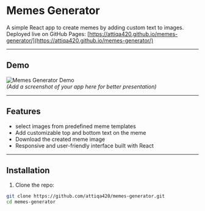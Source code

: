 # Memes Generator

A simple React app to create memes by adding custom text to images.  
Deployed live on GitHub Pages: [https://attiqa420.github.io/memes-generator/](https://attiqa420.github.io/memes-generator/)

---

## Demo

![Memes Generator Demo](./demo-screenshot.png)  
*(Add a screenshot of your app here for better presentation)*

---

## Features

- select images from predefined meme templates
- Add customizable top and bottom text on the meme
- Download the created meme image
- Responsive and user-friendly interface built with React

---

## Installation

1. Clone the repo:

```bash
git clone https://github.com/attiqa420/memes-generator.git
cd memes-generator
